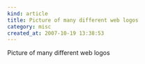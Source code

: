 ```yaml
--- 
kind: article
title: Picture of many different web logos
category: misc
created_at: 2007-10-19 13:38:53
---
```

Picture of many different web logos
